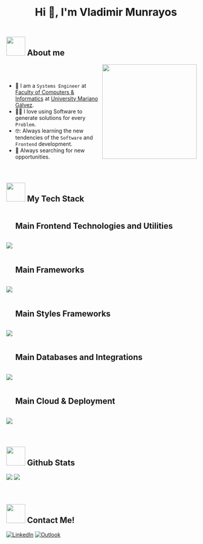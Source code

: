 <div id="user-content-toc">
  <ul align="center">
    <summary><h1 style="display: inline-block">Hi 👋, I'm Vladimir Munrayos</h1></summary>
  </ul>
</div>


## <picture><img src = "https://github.com/7oSkaaa/7oSkaaa/blob/main/Images/about_me.gif?raw=true" width = 50px></picture> About me

<picture> <img align="right" src="https://media4.giphy.com/media/v1.Y2lkPTc5MGI3NjExeHFmMmE5djFnNG0wejNpaWJhN3VvYmJ0NzIzMTZ0b2ZuOTc4YmZwbSZlcD12MV9pbnRlcm5hbF9naWZfYnlfaWQmY3Q9cw/f7omQNmgiyjj5sffvZ/giphy.gif" width = 250px></picture>

<br><br>

- :school: I am a `Systems Engineer` at [Faculty of Computers & Informatics](https://umg.edu.gt/ingenieria) at [University Mariano Gálvez](https://umg.edu.gt/).
- :technologist: I love using Software to generate solutions for every `Problem`.
- :nerd_face:: Always learning the new tendencies of the `Software` and `Frontend` development.
- :rocket: Always searching for new opportunities.
<br>

## <picture><img src = "https://media3.giphy.com/media/v1.Y2lkPTc5MGI3NjExOWdqazcxdHlpNzJuNzh6aHRpaTQwM2l6OWtuaHlqeWZqcXRuejI3ZCZlcD12MV9pbnRlcm5hbF9naWZfYnlfaWQmY3Q9cw/6KirhLJyR7oMcwgJQk/giphy.gif" width = 50px></picture> My Tech Stack

<div id="user-content-toc">
  <ul align="left">
    <summary><h2 style="display: inline-block">Main Frontend Technologies and Utilities</h2></summary>
  </ul>
</div>
<p align="left">
  <a href="https://go-skill-icons.vercel.app/">
    <img
      src="https://go-skill-icons.vercel.app/api/icons?i=git,html,css,javascript,typescript,jquery,babel,webpack,nodejs,bun,yarn,npm,jest,vitest,figma&perline=7"
    />
  </a>
</p>

<div id="user-content-toc">
  <ul align="left">
    <summary><h2 style="display: inline-block">Main Frameworks</h2></summary>
  </ul>
</div>
<p align="left">
  <a href="https://go-skill-icons.vercel.app/">
    <img
      src="https://go-skill-icons.vercel.app/api/icons?i=react,next,remix,vite,redux,zustand,stripe&perline=7"
    />
  </a>
</p>

<div id="user-content-toc">
  <ul align="left">
    <summary><h2 style="display: inline-block">Main Styles Frameworks</h2></summary>
  </ul>
</div>
<p align="left">
  <a href="https://go-skill-icons.vercel.app/">
    <img
      src="https://go-skill-icons.vercel.app/api/icons?i=tailwind,shadcn,materialui,sass,styledcomponents&perline=7"
    />
  </a>
</p>

<div id="user-content-toc">
  <ul align="left">
    <summary><h2 style="display: inline-block">Main Databases and Integrations</h2></summary>
  </ul>
</div>
<p align="left">
  <a href="https://go-skill-icons.vercel.app/">
    <img
      src="https://go-skill-icons.vercel.app/api/icons?i=postman,reactquery,graphql,mysql,mongodb,supabase,firebase,sqlite,postgres,sqlserver&perline=7"
    />
  </a>
</p>

<div id="user-content-toc">
  <ul align="left">
    <summary><h2 style="display: inline-block">Main Cloud & Deployment </h2></summary>
  </ul>
</div>

<p align="left">
  <a href="https://go-skill-icons.vercel.app/">
    <img
      src="https://go-skill-icons.vercel.app/api/icons?i=aws,azure,netlify,docker&perline=7"
    />
  </a>
</p>

<br>

## <picture><img src = "https://media4.giphy.com/media/v1.Y2lkPTc5MGI3NjExNWFpemM2eGk1NGg2ZWZqeXp6MWJsem80cnR2cW02OXpxMTF3aXk0ZSZlcD12MV9pbnRlcm5hbF9naWZfYnlfaWQmY3Q9cw/RVWSqOsgDAq0W3051o/giphy.gif" width = 50px></picture> Github Stats
[![](https://github-readme-stats.vercel.app/api?username=vladyx18&show_icons=true&theme=tokyonight&hide_border=true&locale=en)](https://github.com/vladyx18)
[![](https://github-readme-streak-stats.herokuapp.com/?user=vladyx18&theme=material-palenight)](https://github.com/vladyx18)

<br>

## <picture><img src = "https://media3.giphy.com/media/v1.Y2lkPTc5MGI3NjExMTluMjVjMnhiaWEzNW1vODk0NjdsbDQwaGxvd2I4OTZ4eWg2bHVqYSZlcD12MV9pbnRlcm5hbF9naWZfYnlfaWQmY3Q9cw/cHw1sFUAfZcZfcLjq9/giphy.gif" width = 50px></picture> Contact Me!
[![LinkedIn](https://go-skill-icons.vercel.app/api/icons?i=linkedin&perline=14)](https://www.linkedin.com/in/vladimir-munrayos-/?locale=en_US)
[![Outlook](https://go-skill-icons.vercel.app/api/icons?i=outlook&perline=14)](mailto:vlady.munrayos@hotmail.com)


